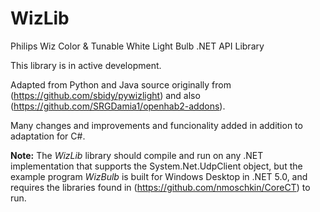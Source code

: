 # WizLib
Philips Wiz Color &amp; Tunable White Light Bulb .NET API Library

This library is in active development.

Adapted from Python and Java source originally from (https://github.com/sbidy/pywizlight) and also (https://github.com/SRGDamia1/openhab2-addons).

Many changes and improvements and funcionality added in addition to adaptation for C#.

**Note:** The *WizLib* library should compile and run on any .NET implementation that supports the System.Net.UdpClient object, but the example program *WizBulb* is built for Windows Desktop in .NET 5.0, and requires the libraries found in (https://github.com/nmoschkin/CoreCT) to run.



